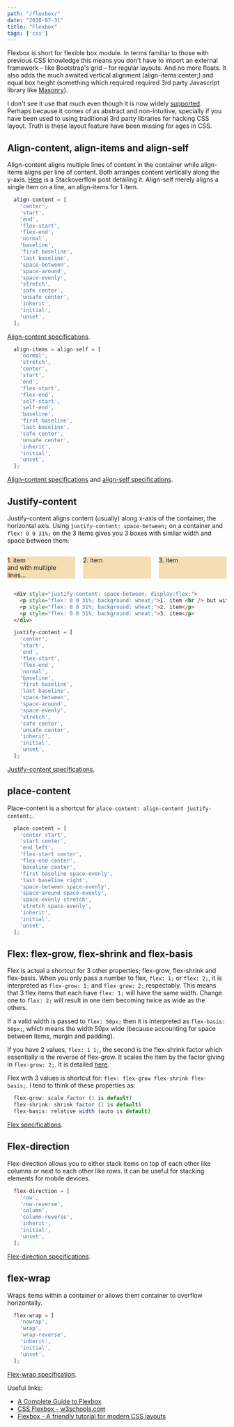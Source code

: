 ```yaml
---
path: "/flexbox/"
date: "2018-07-31"
title: "Flexbox"
tags: ['css']
---
```


Flexbox is short for flexible box module. In terms familiar to those with previous CSS knowledge this means you don't have to import an external framework – like Bootstrap's grid – for regular layouts. And no more floats. It also adds the much awaited vertical alignment (align-items:center;) and equal box height (something which required required 3rd party Javascript library like [Masonry](https://masonry.desandro.com/)).

I don't see it use that much even though it is now widely [supported](https://caniuse.com/#search=flexbox). Perhaps because it comes of as abstract and non-intuitive, specially if you have been used to using traditional 3rd party libraries for hacking CSS layout. Truth is these layout feature have been missing for ages in CSS. 

## Align-content, align-items and align-self

Align-content aligns multiple lines of content in the container while align-items aligns per line of content. Both arranges content vertically along the y-axis. [Here](https://stackoverflow.com/questions/27539262/whats-the-difference-between-align-content-and-align-items) is a Stackoverflow post detailing it. Align-self merely aligns a single item on a line, an align-items for 1 item.

```javascript
  align-content = [
    'center',
    'start',
    'end',
    'flex-start',
    'flex-end',
    'normal',
    'baseline',
    'first baseline',
    'last baseline',
    'space-between',
    'space-around',
    'space-evenly',
    'stretch',
    'safe center',
    'unsafe center',
    'inherit',
    'initial',
    'unset',
  ];
```

[Align-content specifications](https://developer.mozilla.org/en-US/docs/Web/CSS/align-content).

```javascript
  align-items = align-self = [
    'normal',
    'stretch',
    'center',
    'start',
    'end',
    'flex-start',
    'flex-end',
    'self-start',
    'self-end',
    'baseline',
    'first baseline',
    'last baseline',
    'safe center',
    'unsafe center',
    'inherit',
    'initial',
    'unset',
  ];
```

[Align-content specifications](https://developer.mozilla.org/en-US/docs/Web/CSS/align-items) and [align-self specifications](https://developer.mozilla.org/en-US/docs/Web/CSS/align-self).

## Justify-content

Justify-content aligns content (usually) along x-axis of the container, the horizontal axis. Using `justify-content: space-between;` on a container and `flex: 0 0 31%;` on the 3 items gives you 3 boxes with similar width and space between them:

<div style="justify-content: space-between; display:flex;">
  <p style="flex: 0 0 31%; background: wheat;">1. item <br /> and with multiple lines…</p>
  <p style="flex: 0 0 31%; background: wheat;">2. item</p>
  <p style="flex: 0 0 31%; background: wheat;">3. item</p>
</div>


```html
  <div style="justify-content: space-between; display:flex;">
    <p style="flex: 0 0 31%; background: wheat;">1. item <br /> but with multiple lines…</p>
    <p style="flex: 0 0 31%; background: wheat;">2. item</p>
    <p style="flex: 0 0 31%; background: wheat;">3. item</p>
  </div>
```

```javascript
  justify-content = [
    'center',
    'start',
    'end',
    'flex-start',
    'flex-end',
    'normal',
    'baseline',
    'first baseline',
    'last baseline',
    'space-between',
    'space-around',
    'space-evenly',
    'stretch',
    'safe center',
    'unsafe center',
    'inherit',
    'initial',
    'unset',
  ];
```

[Justify-content specifications](https://developer.mozilla.org/en-US/docs/Web/CSS/justify-content).

## place-content

Place-content is a shortcut for `place-content: align-content justify-content;`.

```javascript
  place-content = [
    'center start',
    'start center',
    'end left',
    'flex-start center',
    'flex-end center',
    'baseline center',
    'first baseline space-evenly',
    'last baseline right',
    'space-between space-evenly',
    'space-around space-evenly',
    'space-evenly stretch',
    'stretch space-evenly',
    'inherit',
    'initial',
    'unset',
  ];
```

## Flex: flex-grow, flex-shrink and flex-basis

Flex is actual a shortcut for 3 other properties; flex-grow, flex-shrink and flex-basis. When you only pass a number to flex, `flex: 1;` or `flex: 2;`, it is interpreted as `flex-grow: 1;` and `flex-grow: 2;` respectably. This means that 3 flex items that each have `flex: 1;` will have the same width. Change one to `flex: 2;` will result in one item becoming twice as wide as the others.

If a valid width is passed to `flex: 50px;` then it is interpreted as `flex-basis: 50px;`, which means the width 50px wide (because accounting for space between items, margin and padding).

If you have 2 values, `flex: 1 1;`, the second is the flex-shrink factor which essentially is the reverse of flex-grow. It scales the item by the factor giving in `flex-grow: 2;`. It is detailed [here](https://developer.mozilla.org/en-US/docs/Web/CSS/flex-shrink).

Flex with 3 values is shortcut for: `flex: flex-grow flex-shrink flex-basis;`. I tend to think of these properties as:

```javascript
  flex-grow: scale factor (1 is default)
  flex-shrink: shrink factor (1 is default)
  flex-basis: relative width (auto is default)
```

[Flex specifications](https://developer.mozilla.org/en-US/docs/Web/CSS/flex).

## Flex-direction

Flex-direction allows you to either stack items on top of each other like columns or next to each other like rows. It can be useful for stacking elements for mobile devices.

```javascript
  flex-direction = [
    'row',
    'row-reverse',
    'column',
    'column-reverse',
    'inherit',
    'initial',
    'unset',
  ];
```

[Flex-direction specifications](https://developer.mozilla.org/en-US/docs/Web/CSS/flex-direction).

## flex-wrap

Wraps items within a container or allows them container to overflow horizontally.

```javascript
  flex-wrap = [
    'nowrap',
    'wrap',
    'wrap-reverse',
    'inherit',
    'initial',
    'unset',
  ];
```

[Flex-wrap specification](https://developer.mozilla.org/en-US/docs/Web/CSS/flex-wrap).

Useful links:

- [A Complete Guide to Flexbox](https://css-tricks.com/snippets/css/a-guide-to-flexbox/)
- [CSS Flexbox - w3schools.com](https://www.w3schools.com/css/css3_flexbox.asp)
- [Flexbox - A friendly tutorial for modern CSS layouts](https://internetingishard.com/html-and-css/flexbox/)